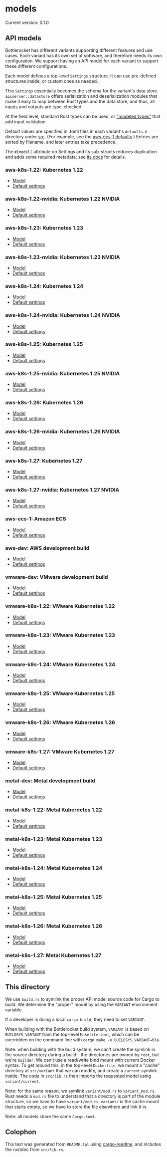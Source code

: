 # models

Current version: 0.1.0

## API models

Bottlerocket has different variants supporting different features and use cases.
Each variant has its own set of software, and therefore needs its own configuration.
We support having an API model for each variant to support these different configurations.

Each model defines a top-level `Settings` structure.
It can use pre-defined structures inside, or custom ones as needed.

This `Settings` essentially becomes the schema for the variant's data store.
`apiserver::datastore` offers serialization and deserialization modules that make it easy to map between Rust types and the data store, and thus, all inputs and outputs are type-checked.

At the field level, standard Rust types can be used, or ["modeled types"](src/modeled_types) that add input validation.

Default values are specified in .toml files in each variant's `defaults.d` directory under [src](src).
(For example, see the [aws-ecs-1 defaults](src/aws-ecs-1/defaults.d/).)
Entries are sorted by filename, and later entries take precedence.

The `#[model]` attribute on Settings and its sub-structs reduces duplication and adds some required metadata; see [its docs](model-derive/) for details.

### aws-k8s-1.22: Kubernetes 1.22

* [Model](src/aws-k8s-1.22/mod.rs)
* [Default settings](src/aws-k8s-1.22/defaults.d/)

### aws-k8s-1.22-nvidia: Kubernetes 1.22 NVIDIA

* [Model](src/aws-k8s-1.22-nvidia/mod.rs)
* [Default settings](src/aws-k8s-1.22-nvidia/defaults.d/)

### aws-k8s-1.23: Kubernetes 1.23

* [Model](src/aws-k8s-1.25/mod.rs)
* [Default settings](src/aws-k8s-1.25/defaults.d/)

### aws-k8s-1.23-nvidia: Kubernetes 1.23 NVIDIA

* [Model](src/aws-k8s-1.25-nvidia/mod.rs)
* [Default settings](src/aws-k8s-1.25-nvidia/defaults.d/)

### aws-k8s-1.24: Kubernetes 1.24

* [Model](src/aws-k8s-1.25/mod.rs)
* [Default settings](src/aws-k8s-1.25/defaults.d/)

### aws-k8s-1.24-nvidia: Kubernetes 1.24 NVIDIA

* [Model](src/aws-k8s-1.25-nvidia/mod.rs)
* [Default settings](src/aws-k8s-1.25-nvidia/defaults.d/)

### aws-k8s-1.25: Kubernetes 1.25

* [Model](src/aws-k8s-1.25/mod.rs)
* [Default settings](src/aws-k8s-1.25/defaults.d/)

### aws-k8s-1.25-nvidia: Kubernetes 1.25 NVIDIA

* [Model](src/aws-k8s-1.25-nvidia/mod.rs)
* [Default settings](src/aws-k8s-1.25-nvidia/defaults.d/)

### aws-k8s-1.26: Kubernetes 1.26

* [Model](src/aws-k8s-1.26/mod.rs)
* [Default settings](src/aws-k8s-1.26/defaults.d/)

### aws-k8s-1.26-nvidia: Kubernetes 1.26 NVIDIA

* [Model](src/aws-k8s-1.26-nvidia/mod.rs)
* [Default settings](src/aws-k8s-1.26-nvidia/defaults.d/)

### aws-k8s-1.27: Kubernetes 1.27

* [Model](src/aws-k8s-1.27/mod.rs)
* [Default settings](src/aws-k8s-1.27/defaults.d/)

### aws-k8s-1.27-nvidia: Kubernetes 1.27 NVIDIA

* [Model](src/aws-k8s-1.27-nvidia/mod.rs)
* [Default settings](src/aws-k8s-1.27-nvidia/defaults.d/)

### aws-ecs-1: Amazon ECS

* [Model](src/aws-ecs-1/mod.rs)
* [Default settings](src/aws-ecs-1/defaults.d/)

### aws-dev: AWS development build

* [Model](src/aws-dev/mod.rs)
* [Default settings](src/aws-dev/defaults.d/)

### vmware-dev: VMware development build

* [Model](src/vmware-dev/mod.rs)
* [Default settings](src/vmware-dev/defaults.d/)

### vmware-k8s-1.22: VMware Kubernetes 1.22

* [Model](src/vmware-k8s-1.22/mod.rs)
* [Default settings](src/vmware-k8s-1.22/defaults.d/)

### vmware-k8s-1.23: VMware Kubernetes 1.23

* [Model](src/vmware-k8s-1.27/mod.rs)
* [Default settings](src/vmware-k8s-1.27/defaults.d/)

### vmware-k8s-1.24: VMware Kubernetes 1.24

* [Model](src/vmware-k8s-1.27/mod.rs)
* [Default settings](src/vmware-k8s-1.27/defaults.d/)

### vmware-k8s-1.25: VMware Kubernetes 1.25

* [Model](src/vmware-k8s-1.27/mod.rs)
* [Default settings](src/vmware-k8s-1.27/defaults.d/)

### vmware-k8s-1.26: VMware Kubernetes 1.26

* [Model](src/vmware-k8s-1.27/mod.rs)
* [Default settings](src/vmware-k8s-1.27/defaults.d/)

### vmware-k8s-1.27: VMware Kubernetes 1.27

* [Model](src/vmware-k8s-1.27/mod.rs)
* [Default settings](src/vmware-k8s-1.27/defaults.d/)

### metal-dev: Metal development build

* [Model](src/metal-dev/mod.rs)
* [Default settings](src/metal-dev/defaults.d/)

### metal-k8s-1.22: Metal Kubernetes 1.22

* [Model](src/metal-k8s-1.22/mod.rs)
* [Default settings](src/metal-k8s-1.22/defaults.d/)

### metal-k8s-1.23: Metal Kubernetes 1.23

* [Model](src/metal-k8s-1.27/mod.rs)
* [Default settings](src/metal-k8s-1.27/defaults.d/)

### metal-k8s-1.24: Metal Kubernetes 1.24

* [Model](src/metal-k8s-1.27/mod.rs)
* [Default settings](src/metal-k8s-1.27/defaults.d/)

### metal-k8s-1.25: Metal Kubernetes 1.25

* [Model](src/metal-k8s-1.27/mod.rs)
* [Default settings](src/metal-k8s-1.27/defaults.d/)

### metal-k8s-1.26: Metal Kubernetes 1.26

* [Model](src/metal-k8s-1.27/mod.rs)
* [Default settings](src/metal-k8s-1.27/defaults.d/)

### metal-k8s-1.27: Metal Kubernetes 1.27

* [Model](src/metal-k8s-1.27/mod.rs)
* [Default settings](src/metal-k8s-1.27/defaults.d/)

## This directory

We use `build.rs` to symlink the proper API model source code for Cargo to build.
We determine the "proper" model by using the `VARIANT` environment variable.

If a developer is doing a local `cargo build`, they need to set `VARIANT`.

When building with the Bottlerocket build system, `VARIANT` is based on `BUILDSYS_VARIANT` from the top-level `Makefile.toml`, which can be overridden on the command line with `cargo make -e BUILDSYS_VARIANT=bla`.

Note: when building with the build system, we can't create the symlink in the source directory during a build - the directories are owned by `root`, but we're `builder`.
We can't use a read/write bind mount with current Docker syntax.
To get around this, in the top-level `Dockerfile`, we mount a "cache" directory at `src/variant` that we can modify, and create a `current` symlink inside.
The code in `src/lib.rs` then imports the requested model using `variant/current`.

Note: for the same reason, we symlink `variant/mod.rs` to `variant_mod.rs`.
Rust needs a `mod.rs` file to understand that a directory is part of the module structure, so we have to have `variant/mod.rs`.
`variant/` is the cache mount that starts empty, so we have to store the file elsewhere and link it in.

Note: all models share the same `Cargo.toml`.

## Colophon

This text was generated from `README.tpl` using [cargo-readme](https://crates.io/crates/cargo-readme), and includes the rustdoc from `src/lib.rs`.
